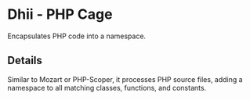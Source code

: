 # Dhii - PHP Cage
Encapsulates PHP code into a namespace.

## Details
Similar to Mozart or PHP-Scoper, it processes PHP source files, adding a namespace to all matching
classes, functions, and constants.

